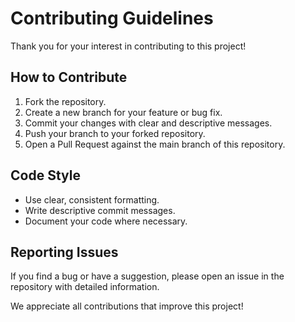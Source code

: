 # Contributing Guidelines

Thank you for your interest in contributing to this project!  

## How to Contribute
1. Fork the repository.
2. Create a new branch for your feature or bug fix.
3. Commit your changes with clear and descriptive messages.
4. Push your branch to your forked repository.
5. Open a Pull Request against the main branch of this repository.

## Code Style
- Use clear, consistent formatting.
- Write descriptive commit messages.
- Document your code where necessary.

## Reporting Issues
If you find a bug or have a suggestion, please open an issue in the repository with detailed information.

We appreciate all contributions that improve this project!
